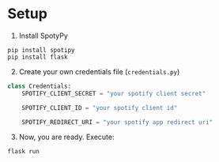 # Setup
1. Install SpotyPy
```shell
pip install spotipy
pip install flask
```
2. Create your own credentials file (`credentials.py`)
```Python
class Credentials:
    SPOTIFY_CLIENT_SECRET = "your spotify client secret"

    SPOTIFY_CLIENT_ID = "your spotify client id"

    SPOTIFY_REDIRECT_URI = "your spotify app redirect uri"
```
3. Now, you are ready. Execute:
```shell
flask run
```

